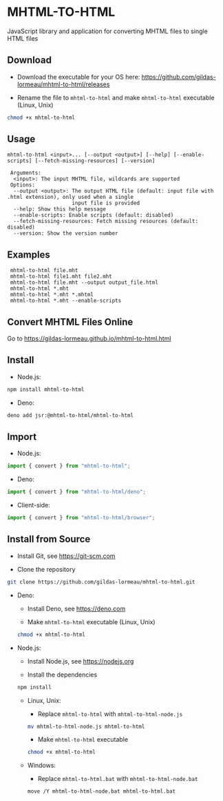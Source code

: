 # MHTML-TO-HTML

JavaScript library and application for converting MHTML files to single HTML files

## Download

- Download the executable for your OS here: https://github.com/gildas-lormeau/mhtml-to-html/releases

- Rename the file to `mhtml-to-html` and make `mhtml-to-html` executable (Linux, Unix)

```sh
chmod +x mhtml-to-html
```
## Usage 

```
mhtml-to-html <input>... [--output <output>] [--help] [--enable-scripts] [--fetch-missing-resources] [--version]

 Arguments:
  <input>: The input MHTML file, wildcards are supported
 Options:
  --output <output>: The output HTML file (default: input file with .html extension), only used when a single 
                     input file is provided
  --help: Show this help message
  --enable-scripts: Enable scripts (default: disabled)
  --fetch-missing-resources: Fetch missing resources (default: disabled)
  --version: Show the version number
```

## Examples
```
 mhtml-to-html file.mht
 mhtml-to-html file1.mht file2.mht
 mhtml-to-html file.mht --output output_file.html
 mhtml-to-html *.mht
 mhtml-to-html *.mht *.mhtml
 mhtml-to-html *.mht --enable-scripts
```

## Convert MHTML Files Online

Go to https://gildas-lormeau.github.io/mhtml-to-html.html

## Install

  - Node.js:
  
  ```sh
  npm install mhtml-to-html
  ```

  - Deno:
  
  ```sh
  deno add jsr:@mhtml-to-html/mhtml-to-html
  ```

## Import

  - Node.js:
  
  ```js
  import { convert } from "mhtml-to-html";
  ```
  
  - Deno:
  
  ```js
  import { convert } from "mhtml-to-html/deno";
  ```

  - Client-side:

  ```js
  import { convert } from "mhtml-to-html/browser";
  ```

## Install from Source

- Install Git, see https://git-scm.com

- Clone the repository

```sh
git clone https://github.com/gildas-lormeau/mhtml-to-html.git
```

- Deno:

  - Install Deno, see https://deno.com

  - Make `mhtml-to-html` executable (Linux, Unix)

  ```sh
  chmod +x mhtml-to-html
  ```

- Node.js:

  - Install Node.js, see https://nodejs.org

  - Install the dependencies

  ```sh
  npm install
  ```

  - Linux, Unix:
  
    - Replace `mhtml-to-html` with `mhtml-to-html-node.js`
  
    ```sh
    mv mhtml-to-html-node.js mhtml-to-html
    ```
  
    - Make `mhtml-to-html` executable

    ```sh
    chmod +x mhtml-to-html
    ```

  - Windows:
  
    - Replace `mhtml-to-html.bat` with `mhtml-to-html-node.bat`
  
    ```sh
    move /Y mhtml-to-html-node.bat mhtml-to-html.bat
    ```
